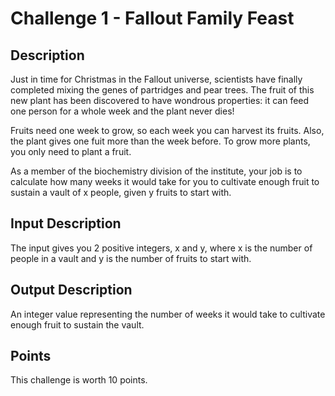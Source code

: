 # Challenge 1 - Fallout Family Feast

## Description
Just in time for Christmas in the Fallout universe, scientists have finally completed mixing the genes of partridges and pear trees. The fruit of this new plant has been discovered to have wondrous properties: it can feed one person for a whole week and the plant never dies!

Fruits need one week to grow, so each week you can harvest its fruits. Also, the plant gives one fuit more than the week before. To grow more plants, you only need to plant a fruit.

As a member of the biochemistry division of the institute, your job is to calculate how many weeks it would take for you to cultivate enough fruit to sustain a vault of x people, given y fruits to start with.

## Input Description
The input gives you 2 positive integers, x and y, where x is the number of people in a vault and y is the number of fruits to start with.

## Output Description
An integer value representing the number of weeks it would take to cultivate enough fruit to sustain the vault.

## Points
This challenge is worth 10 points.
